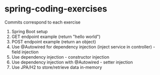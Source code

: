 # spring-coding-exercises

Commits correspond to each exercise

1. Spring Boot setup
2. GET endpoint example (return "hello world")
3. POST endpoint example (return an object)
4. Use @Autowired for dependency injection (inject service in controller) - field injection
5. Use dependency injection - constructor injection
6. Use dependency injection with @Autowired - setter injection
7. Use JPA/H2 to store/retrieve data in-memory 